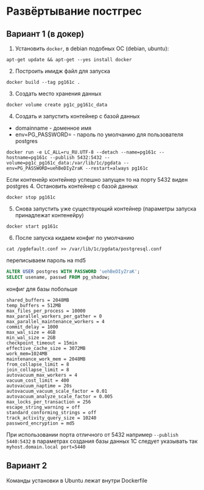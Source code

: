 # Развёртывание постгрес

## Вариант 1 (в докер)

1. Установить `docker`, в debian подобных ОС (debian, ubuntu):
```shell
apt-get update && apt-get --yes install docker
```
2. Построить имидж файл для запуска
```shell
docker build --tag pg161c .
```
3. Создать место хранения данных
```shell
docker volume create pg1c_pg161c_data
```
4. Создать и запустить контейнер с базой данных
  - domainname - доменное имя
  - env=PG_PASSWORD= - пароль по умолчанию для пользователя postgres
```shell
docker run -e LC_ALL=ru_RU.UTF-8 --detach --name=pg161c --hostname=pg161c --publish 5432:5432 --volume=pg1c_pg161c_data:/var/lib/1c/pgdata --env=PG_PASSWORD=uehBeDIyZraK --restart=always pg161c
```
Если контенейр контейнер успешно запущен то на порту 5432 виден postgres
4. Остановить контейнер c базой данных
```shell
docker stop pg161c
```
5. Снова запустить уже существующий контейнер (параметры запуска принадлежат контенейру)
```shell
docker start pg161c
```

6. После запуска
кидаем конфиг по умолчанию
```shell
cat /pgdefault.conf >> /var/lib/1c/pgdata/postgresql.conf
```
переписываем пароль на md5
```sql
ALTER USER postgres WITH PASSWORD 'uehBeDIyZraK';
SELECT usename, passwd FROM pg_shadow;
```

конфиг для базы побольше
```
shared_buffers = 2048MB
temp_buffers = 512MB
max_files_per_process = 10000
max_parallel_workers_per_gather = 0
max_parallel_maintenance_workers = 4
commit_delay = 1000
max_wal_size = 4GB
min_wal_size = 2GB
checkpoint_timeout = 15min
effective_cache_size = 3072MB
work_mem=1024MB
maintenance_work_mem = 2048MB
from_collapse_limit = 8
join_collapse_limit = 8
autovacuum_max_workers = 4
vacuum_cost_limit = 400
autovacuum_naptime = 20s
autovacuum_vacuum_scale_factor = 0.01
autovacuum_analyze_scale_factor = 0.005
max_locks_per_transaction = 256
escape_string_warning = off
standard_conforming_strings = off
track_activity_query_size = 10240
password_encryption = md5
```

При использовании порта отличного от 5432 например `--publish 5440:5432` в параметрах создания базы данных 1С следует указывать так `myhost.domain.local port=5440`

## Вариант 2

Команды установки в Ubuntu лежат внутри Dockerfile
